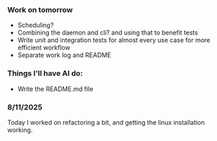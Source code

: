 ### Work on tomorrow
- Scheduling?
- Combining the daemon and cli? and using that to benefit tests
- Write unit and integration tests for almost every use case for more efficient workflow
- Separate work log and README


### Things I'll have AI do:
- Write the README.md file

### 8/11/2025
Today I worked on refactoring a bit, and getting the linux installation working.
